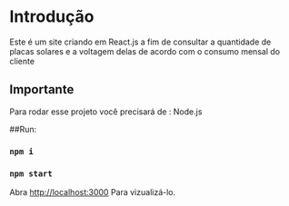 # Introdução

Este é um site criando em React.js a fim de consultar a quantidade de placas solares e a voltagem delas de acordo com o consumo mensal do cliente 

## Importante

Para rodar esse projeto você precisará de : Node.js

##Run:

### `npm i`

### `npm start`


Abra [http://localhost:3000](http://localhost:3000) Para vizualizá-lo.
